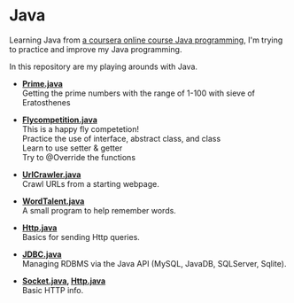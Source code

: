Java
===
Learning Java from [a coursera online course Java programming](https://www.coursera.org/course/pkujava),
I'm trying to practice and improve my Java programming.

In this repository are my playing arounds with Java.

* **[Prime.java](https://github.com/xiaeryu/Java/blob/master/Prime.java)**  
  Getting the prime numbers with the range of 1-100 with sieve of Eratosthenes

* **[Flycompetition.java](https://github.com/xiaeryu/Java/blob/master/Flycompetition.java)**  
  This is a happy fly competetion!  
  Practice the use of interface, abstract class, and class  
  Learn to use setter & getter  
  Try to @Override the functions

* **[UrlCrawler.java](https://github.com/xiaeryu/Java/blob/master/UrlCrawler.java)**  
  Crawl URLs from a starting webpage.

* **[WordTalent.java](https://github.com/xiaeryu/Java/blob/master/WordTalent.java)**  
 A small program to help remember words.

* **[Http.java](https://github.com/xiaeryu/Java/blob/master/Http.java)**  
 Basics for sending Http queries.

* **[JDBC.java](https://github.com/xiaeryu/Java/blob/master/JDBC.java)**  
 Managing RDBMS via the Java API (MySQL, JavaDB, SQLServer, Sqlite).

* **[Socket.java](https://github.com/xiaeryu/Java/blob/master/Socket.java), [Http.java](https://github.com/xiaeryu/Java/blob/master/Http.java)**  
 Basic HTTP info.
